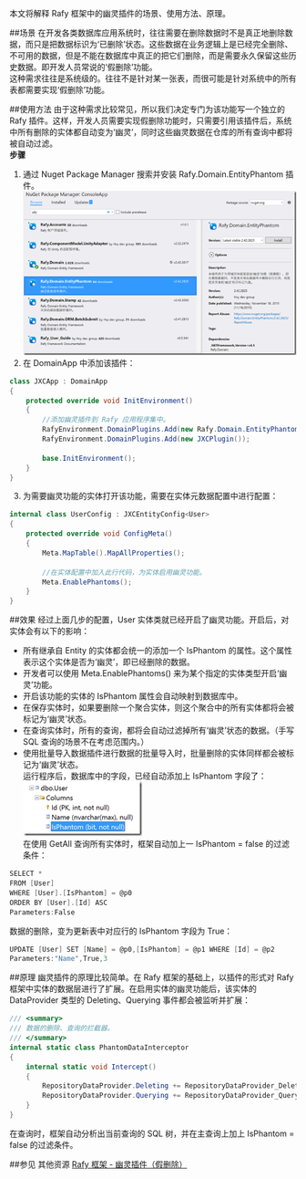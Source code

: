 本文将解释 Rafy 框架中的幽灵插件的场景、使用方法、原理。  

##场景
在开发各类数据库应用系统时，往往需要在删除数据时不是真正地删除数据，而只是把数据标识为‘已删除’状态。这些数据在业务逻辑上是已经完全删除、不可用的数据，但是不能在数据库中真正的把它们删除，而是需要永久保留这些历史数据。即开发人员常说的‘假删除’功能。<br>
这种需求往往是系统级的。往往不是针对某一张表，而很可能是针对系统中的所有表都需要实现‘假删除’功能。

##使用方法
由于这种需求比较常见，所以我们决定专门为该功能写一个独立的 Rafy 插件。这样，开发人员需要实现假删除功能时，只需要引用该插件后，系统中所有删除的实体都自动变为‘幽灵’，同时这些幽灵数据在仓库的所有查询中都将被自动过滤。<br>
**步骤**
1. 通过 Nuget Package Manager 搜索并安装 Rafy.Domain.EntityPhantom 插件。
  ![](../../images/幽灵插件02.png)
2. 在 DomainApp 中添加该插件：
```cs
class JXCApp : DomainApp
{
    protected override void InitEnvironment()
    {
        //添加幽灵插件到 Rafy 应用程序集中。
        RafyEnvironment.DomainPlugins.Add(new Rafy.Domain.EntityPhantom.EntityPhantomPlugin());
        RafyEnvironment.DomainPlugins.Add(new JXCPlugin());

        base.InitEnvironment();
    }
}
```
3. 为需要幽灵功能的实体打开该功能，需要在实体元数据配置中进行配置：
```cs
internal class UserConfig : JXCEntityConfig<User>
{
    protected override void ConfigMeta()
    {
        Meta.MapTable().MapAllProperties();

        //在实体配置中加入此行代码，为实体启用幽灵功能。
        Meta.EnablePhantoms();
    }
}
```


##效果
经过上面几步的配置，User 实体类就已经开启了幽灵功能。开启后，对实体会有以下的影响：
 - 所有继承自 Entity 的实体都会统一的添加一个 IsPhantom 的属性。这个属性表示这个实体是否为‘幽灵’，即已经删除的数据。
 - 开发者可以使用 Meta.EnablePhantoms() 来为某个指定的实体类型开启‘幽灵’功能。
 - 开启该功能的实体的 IsPhantom 属性会自动映射到数据库中。
 - 在保存实体时，如果要删除一个聚合实体，则这个聚合中的所有实体都将会被标记为‘幽灵’状态。
 - 在查询实体时，所有的查询，都将会自动过滤掉所有‘幽灵’状态的数据。（手写 SQL 查询的场景不在考虑范围内。）
 - 使用批量导入数据插件进行数据的批量导入时，批量删除的实体同样都会被标记为‘幽灵’状态。<br>
  运行程序后，数据库中的字段，已经自动添加上 IsPhantom 字段了：  
  ![](../../images/幽灵插件01.png)
  <br>在使用 GetAll 查询所有实体时，框架自动加上一 IsPhantom = false 的过滤条件：

```cs
SELECT *
FROM [User]
WHERE [User].[IsPhantom] = @p0
ORDER BY [User].[Id] ASC
Parameters:False
```

数据的删除，变为更新表中对应行的 IsPhantom 字段为 True：

```cs
UPDATE [User] SET [Name] = @p0,[IsPhantom] = @p1 WHERE [Id] = @p2
Parameters:"Name",True,3
```


##原理
幽灵插件的原理比较简单。在 Rafy 框架的基础上，以插件的形式对 Rafy 框架中实体的数据层进行了扩展。在启用实体的幽灵功能后，该实体的 DataProvider 类型的 Deleting、Querying 事件都会被监听并扩展：

```cs
/// <summary>
/// 数据的删除、查询的拦截器。
/// </summary>
internal static class PhantomDataInterceptor
{
    internal static void Intercept()
    {
        RepositoryDataProvider.Deleting += RepositoryDataProvider_Deleting;
        RepositoryDataProvider.Querying += RepositoryDataProvider_Querying;
    }
}
```

在查询时，框架自动分析出当前查询的 SQL 树，并在主查询上加上 IsPhantom = false 的过滤条件。

##参见
其他资源
[Rafy 框架 - 幽灵插件（假删除）](http://www.cnblogs.com/zgynhqf/p/5086644.html)
